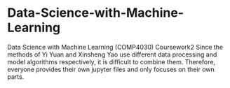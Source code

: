 # Data-Science-with-Machine-Learning
Data Science with Machine Learning (COMP4030) Coursework2
Since the methods of Yi Yuan and Xinsheng Yao use different data processing and model algorithms respectively, it is difficult to combine them. Therefore, everyone provides their own jupyter files and only focuses on their own parts.
